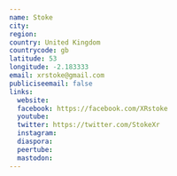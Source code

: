 ```yaml
---
name: Stoke
city:
region:
country: United Kingdom
countrycode: gb
latitude: 53
longitude: -2.183333
email: xrstoke@gmail.com
publiciseemail: false
links:
  website:
  facebook: https://facebook.com/XRstoke
  youtube:
  twitter: https://twitter.com/StokeXr
  instagram:
  diaspora:
  peertube:
  mastodon:
---
```

